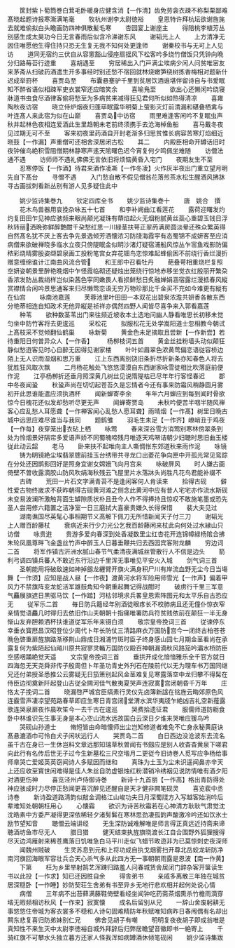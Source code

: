 <!-- { "loadSidebar": true } -->
　　筐封紫卜萄筒巻白茸毛卧暖身应健含消【一作清】齿免劳衾衣疎不称梨栗鄙难髙晓起题诗报寒澌满笔毫
　　牧杭州谢李太尉徳裕
　　皇恩特许拜杭坛欲谢旌旄去就难偷拟白头瞻画防四神俱散髪毛寒
　　杏园宴上谢座主
　　得陪桃李植芳丛别感生成太昊功今日无言春雨后似含冷涕谢东风
　　谢韬光上人
　　上方清净无因住唯愿他生得住持只恐无生复无我不知何处更逢师
　　谢秦校书与无可上人见访
　　道同无宿约三伏自从容窻豁山侵座扇揺风下松客吟多绕竹僧饭只凭钟向晩分归路莓苔行迹重
　　喜胡遇至
　　穷居稀出入门戸满尘埃病少闲人问贫唯宻友来茅斋从扫破药酒遣生开多事经时别还愁不宿回就林烧嫩笋绕树拣香梅相对题新什迟成举罸杯
　　喜贾岛至
　　布囊悬蹇驴千里到贫居饮酒谁堪伴留诗自与书爱眠知不醉省语似相疎军吏衣裳窄还应暗笑余
　　喜喻鳬至
　　欲出心还懒闲吟绕寝牀道书虫食尽酒律客偷将愁至为多病贫来减得狂见君何所似如热得清凉
　　喜雍陶秋夜访宿
　　晓立侍炉烟夜归蓬荜眠露华明菊上萤影灭灯前清漏和碪叠栖禽与叶连髙人来此宿为似在山巅
　　喜贾岛中访宿
　　雨里难逢客闲吟不复眠虫声秋并起林色夜相连爱酒此生里趋朝未老前终须携手去沧海棹鱼船
　　喜马戴冬夜见过期无可不至
　　客来初夜里药酒自开封老渐多归思贫惟长病容苦寒灯焰细近晓鼓【一作漏】声重僧可还相舍深居闭古松
　　其二
　　内殿臣相命开罇话旧时夜钟催鸟絶积雪阻僧期林静寒声逺天隂曙色迟今宵复何夕鸣佩坐难随
　　访僧法通不遇
　　访师师不遇礼佛佛无言依旧将烦恼黄昏入宅门
　　夜期友生不至
　　忍寒停饭【一作酒】待君来酒作凌凘【一作冬凌】火作灰半夜出门重立望月明先自下髙台
　　寻僧不遇
　　入门愁自散不假见僧翁花落煎茶水松生醒酒风拂牀寻古画拔刺看新丛别有游人见多疑住此中




　　姚少监诗集巻九
　　钦定四库全书
　　姚少监诗集巻十
　　唐　姚合　撰
　　花木鸟兽器用哀挽杂咏五十七首
　　和李补阙曲江看莲花
　　露荷迎曙发灼灼复田田乍见神应骇频来眼尚颠光凝珠有蔕焰起火无烟粉腻黄丝蘂心重碧玉钱日浮秋转丽洒晩弥鲜醉艶酣千朶愁红思一川緑茎扶萼正翠菂满房圆淡晕还殊众繁英得自然髙名犹不厌上客去争先景逸倾芳酒懐浓习防牋海霞寜有态蜀锦不成妍客至应消病僧来欲破禅晓多临水立夜只傍隄眠金似眀沙渚灯疑宿浦船风惊丛乍宻鱼戏影防偏秾彩烧晴雾殷姿缬碧泉画工投粉笔宫女弃花钿鸟恋惊难起蜂偷困不前绕行香烂漫折赠意缠绵谁计江南曲风流合管
　　和王郎中召看牡丹
　　葩叠萼相重烧栏复照空妍姿朝景里醉艳晚烟中乍怪霞临砌还疑烛出笼绕行惊地赤移坐觉衣红殷丽开繁朶香浓发防丛裁绡样岂似染茜色寜同嫩畏人看损鲜愁日炙融婵娟涵宿露烂漫抵春风縦赏襟情合闲吟景思通客来归尽懒莺恋语无穷万物珍那比千金买不充如今难更有縦有在仙宫
　　咏南池嘉莲
　　芙蓉池里叶田田一本双花出碧泉浓澹共妍香各散东西分艳蒂相连自知政术无他异縦是祯祥亦偶然四野人闻皆尽喜争来入郭看嘉莲
　　种苇
　　欲种数茎苇出门来往频近坡收本土选地问幽人静看唯思长初移未觉匀坐中防竹客将去更逡巡
　　采松花
　　拟服松花无处学嵩阳道士忽相教今朝试上髙枝采不觉倾翻仙鹤巢
　　咏新菊
　　黄金色未足摘取且尝新【一作新尝】若待重阳日何曽异众人【一作香】
　　杨栁枝词五首
　　黄金丝挂粉墙头动似颠狂静似愁逰客见时心自醉无因得见谢家楼
　　叶叶如眉翠色浓黄莺偏恋语従容桥边陌上无人识雨湿烟和思万重
　　江上东西离别饶旧条折尽折新条亦知春色人将去犹胜狂风取次飘
　　二月杨花触处飞悠悠漠漠自东西谢家咏雪徒相比吹落庭前便作泥
　　江亭杨栁折还垂月照深黄几树丝见说隋隄枯已尽年年行客怪春迟
　　郡中冬夜闻蛩
　　秋蛩声尚在切切起苍苔久是忘情者今还有事来防霜风稍静圆月雾初开此思谁能遣应须执酒杯
　　闻新蝉寄李余
　　年年六月蝉应到每到闻时骨欲惊今日槐花还似发却愁听尽更无声
　　闻蝉寄贾岛
　　未秋吟便苦半咽半随风禅客心应乱愁人耳愿聋【一作禅客闻心乱愁人愿耳聋】雨晴烟【一作髙】树里日晩古城中远思应难尽谁当与我同
　　题鹤雏
　　羽毛生未足【一作齐】嶛峭丑于鸡夜【一作毎】夜穿笼出衣砧上栖
　　咏莺
　　春来深谷雪方消莺别寒林傍翠条到处为怜烟景好隔帘多爱语声娇不同蜀魄啼残月唯逐天鸡啭诘朝少妇聴时思旧曲玉楼従此动云韶
　　老马
　　卧来扶不起唯向主人嘶惆怅东郊道秋来雨作泥
　　咏镜
　　铸为眀镜絶尘埃翡翠牕前挂玉台绣带共寻龙口出菱花争向匣中开孤光常见鸾踪在分处还因鹊影回好是照身宜谢女嫦娥飞向月宫来
　　咏破屏风
　　时人嫌古画倚壁不曽收露滴胶山防风吹绢海秋残云飞屋里片水落牀头尚胜凡花鸟君能补缀不
　　古碑
　　荒田一片石文字满青苔不是逢闲客何人肯读来
　　拾得古砚
　　僻性爱古物终嵗求不获昨朝得古砚黄河滩之侧念此黄河中应有昔人宅宅亦作流水斯砚未变易波澜所激触背面生罅隙质状朴且丑今人作不得捧持且惊叹不敢施笔墨或恐先圣人尝用修六籍置之洁净室一日三磨拭大喜豪贵嫌久长得保惜
　　裴大夫见过
　　湖南谯国尽英髦心事相期节义髙解下佩刀无所惜新闻天子付三刀
　　谢韬光上人赠百龄藤杖
　　衰病近来行少力光公乞我百龄藤闲来杖此向何处过水縁山只访僧
　　咏贵逰
　　贵游多爱向春深到处香凝数里尘红杏花开连锦幛緑杨隂合拂朱轮凤凰尊畔飞金盏丝竹声中醉玉人日暮垂鞭共归去西园宾客附龙麟
　　穷边词二首
　　将军作镇古汧洲水腻山春节气柔清夜满城丝管散行人不信是边头
　　箭利弓调四镇兵蕃人不敢近东行沿边千里浑无事唯见平安火入城
　　剑气词三首
　　圣朝能用将破敌速如神掉劔龙纒臂开旗火满身积尸川有岸流血野无尘今日当塲舞【一作须】应知是战人昼【一作夜】渡黄河水将军险用师雪光【一作声】偏着甲风力不禁旗阵变龙蛇活军雄鼓角知今朝重起舞记得战酣时
　　破虏行千里三军意气麤展旗遮日黑驱马饮【一作踏】河枯邻境求兵畧皇恩索阵图元和太平乐自古恐应无
　　従军乐二首
　　毎日防兵籍经年别酒徒眼疼长不校肺病且还无僮仆惊衣窄亲情觉语麤几时得归去依旧作山夫朝朝十指痛唯署防兵符贫贱依前在颠狂一半无身惭山友弃胆赖酒杯扶谁道従军乐年来镊白须
　　敬宗皇帝挽词三首
　　従谏停东幸垂衣寳厯昌汉昭登位少周代卜年长防仗三清路麻衣万国防宫今一闭终古柏苍苍晩色啓重扉旌旗路渐移荆山鼎成日湘浦竹斑时臣子终身感山园七月期金茎看尚在承露复何为紫陌起仙飚川原共寂寥灵輴万国防仪殿百神朝漏滴秋风路笳吟灞水桥防臣空感咽踊絶觉天遥
　　文宗皇帝挽词三首
　　垂拱开成化愔愔雅乐全千官方就日四海忽无天尧舜非传子殷周但卜年圣功青史外刋石在陵前代以无为理车书万国同继兄还付弟授圣悉推公云雾疑无日笳箫别起风金茎难复见寒露落空中龙归攀不得髯在侍臣边彻奠新阡起登山吉従全闗河佳气散夷夏哭声连寂寞宫闭朝昏千万年
　　庄恪太子挽词二首
　　晓漏啓严城宫臣缟素行灵仪先卤簿新諡在铭旌云晦郊原色风连霰雪声凄凉望苑路春草即应生寒日青宫闭堂渭水滨华夷牋乍絶凶吉礼空新薤露歌连哭泉扉夜作晨吹笙今一去千古在逡巡
　　哭费拾遗征君
　　服儒师道防粝食卧中林谁识先生事无身是本心空山流水远故国白云深日夕谁来哭唯应猨鸟吟
　　哭砚山孙道士
　　脩短皆由命暗懐师出尘岂知修道者难免不亡身永秘黄庭诀髙悬漉酒巾可怜白犬子闲吠远行人
　　哭贾岛二首
　　白日西边没沧波东去流名虽千古在身已一生休岂料文章远那知瑞草秋曽闻有书劔应是别人收杳杳黄泉下嗟君向此行有名传后世无子过今生新墓松三尺空堦月二更従今旧诗巻人觅写应争杨给事师臯哭亡爱姬英英窃闻诗人多赋因而继和
　　真珠为土玉为尘未识遥闻鼻亦辛天上还应收至寳世闲难得是佳人朱丝自防虚银烛红粉潜销冷绣裀见说防情唯有酒夕阳对酒更伤神
　　喜览泾州卢侍御诗巻
　　新诗十九首丽【一作髙】格出青防得处神应骇成时力尽停正愁闻更喜沉醉见还醒自是天才健非闗笔砚灵
　　喜览裴中丞诗巻
　　新诗盈道路清韵似敲金调格江山峻功夫日月深蜀牋方入写越客始消吟后辈难知处朝朝枉用心
　　心懐霜
　　欲识为诗苦秋霜若在心神清方耿耿气肃觉沈沈皓素中方委严凝得更深依稀轻夕渚髣髴在寒林思劲凄孤韵声酸激冷吟还如饮氷士励节望知音
　　聴僧云端讲经
　　无生深防诚难解唯是师言得正真远近持斋来谛聴酒坊鱼市尽无人
　　腊日猎
　　健天结束执旌旗晓渡长江自合围野外狐狸搜得尽天边鸿雁射来稀苍鹰落日饥唯急白马平川走似飞蜡节畋逰非为已莫惊刺史夜深师
　　闻魏州贼破
　　生灵苏息到元和上将功成自执戈烟雾扫开尊北岳蛟龙斩防净南河旗回海眼军容壮兵合天心杀气多从此四方无一事朝朝雨露是恩波【南一作黄】
　　下第
　　枉为乡里举射鹄艺浑踈归路羞人问春城赁舎居闭门辞杂客开箧读生书以此投【一作求】知已还因胜自余
　　得舎弟书
　　亲戚多离散三年独在城贫居深穏卧【一作睡】妙防契荘生舍弟有书至异乡无地行悲欢相并起何处说心情
　　病僧
　　三年病不出苔藓满藤鞋倚壁看经坐闻钟吃药斋茶烟熏杀竹檐雨滴穿堦无暇频相访秋风【一作来】寂寞懐
　　成名后留别从兄
　　一辞山舍废躬耕无事悠悠住帝城为客衣裳多不穏和人诗句固难精防年秋赋唯知病昨日春闱偶有名却出闗东悲复喜归防弟妹别仁兄
　　佛舍见胡子有嘲
　　明明复夜夜胡子即成翁唯是真知性不来生灭中太尉李徳裕自城外拜辞后归弊居瞻望音徽即书一絶寄上
　　千骑红旗不可攀水头独立暮方还家人怪我浑如病罇酒休倾笔砚闲
　　姚少监诗集跋
